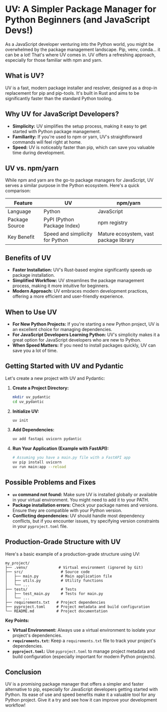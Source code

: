 # UV: A Simpler Package Manager for Python Beginners (and JavaScript Devs!)

As a JavaScript developer venturing into the Python world, you might be overwhelmed by the package management landscape. Pip, venv, conda... it can be a lot! That's where UV comes in. UV offers a refreshing approach, especially for those familiar with npm and yarn.

## What is UV?

UV is a fast, modern package installer and resolver, designed as a drop-in replacement for pip and pip-tools. It's built in Rust and aims to be significantly faster than the standard Python tooling.

## Why UV for JavaScript Developers?

*   **Simplicity:** UV simplifies the setup process, making it easy to get started with Python package management.
*   **Familiarity:** If you're used to npm or yarn, UV's straightforward commands will feel right at home.
*   **Speed:** UV is noticeably faster than pip, which can save you valuable time during development.

## UV vs. npm/yarn

While npm and yarn are the go-to package managers for JavaScript, UV serves a similar purpose in the Python ecosystem. Here's a quick comparison:

| Feature        | UV                                  | npm/yarn                            |
| -------------- | ----------------------------------- | ----------------------------------- |
| Language       | Python                              | JavaScript                          |
| Package Source | PyPI (Python Package Index)         | npm registry                        |
| Key Benefit    | Speed and simplicity for Python     | Mature ecosystem, vast package library |

## Benefits of UV

*   **Faster Installation:** UV's Rust-based engine significantly speeds up package installation.
*   **Simplified Workflow:** UV streamlines the package management process, making it more intuitive for beginners.
*   **Modern Approach:** UV embraces modern development practices, offering a more efficient and user-friendly experience.

## When to Use UV

*   **For New Python Projects:** If you're starting a new Python project, UV is an excellent choice for managing dependencies.
*   **For JavaScript Developers Learning Python:** UV's simplicity makes it a great option for JavaScript developers who are new to Python.
*   **When Speed Matters:** If you need to install packages quickly, UV can save you a lot of time.

## Getting Started with UV and Pydantic

Let's create a new project with UV and Pydantic:

1.  **Create a Project Directory:**

    ```bash
    mkdir uv_pydantic
    cd uv_pydantic
    ```

2.  **Initialize UV:**

    ```bash
    uv init
    ```

3.  **Add Dependencies:**

    ```bash
    uv add fastapi uvicorn pydantic
    ```

4.  **Run Your Application (Example with FastAPI):**

    ```bash
    # Assuming you have a main.py file with a FastAPI app
    uv pip install uvicorn
    uv run main:app --reload
    ```

## Possible Problems and Fixes

*   **`uv` command not found:** Make sure UV is installed globally or available in your virtual environment. You might need to add it to your PATH.
*   **Package installation errors:** Check your package names and versions. Ensure they are compatible with your Python version.
*   **Conflicting dependencies:** UV should handle most dependency conflicts, but if you encounter issues, try specifying version constraints in your `pyproject.toml` file.

## Production-Grade Structure with UV

Here's a basic example of a production-grade structure using UV:

```
my_project/
├── .venv/              # Virtual environment (ignored by Git)
├── src/                 # Source code
│   ├── main.py          # Main application file
│   ├── utils.py         # Utility functions
│   └── ...
├── tests/               # Tests
│   ├── test_main.py     # Tests for main.py
│   └── ...
├── requirements.txt   # Project dependencies
├── pyproject.toml     # Project metadata and build configuration
└── README.md          # Project documentation
```

**Key Points:**

*   **Virtual Environment:** Always use a virtual environment to isolate your project's dependencies.
*   **`requirements.txt`:** Keep a `requirements.txt` file to track your project's dependencies.
*   **`pyproject.toml`:** Use `pyproject.toml` to manage project metadata and build configuration (especially important for modern Python projects).

## Conclusion

UV is a promising package manager that offers a simpler and faster alternative to pip, especially for JavaScript developers getting started with Python. Its ease of use and speed benefits make it a valuable tool for any Python project. Give it a try and see how it can improve your development workflow!
